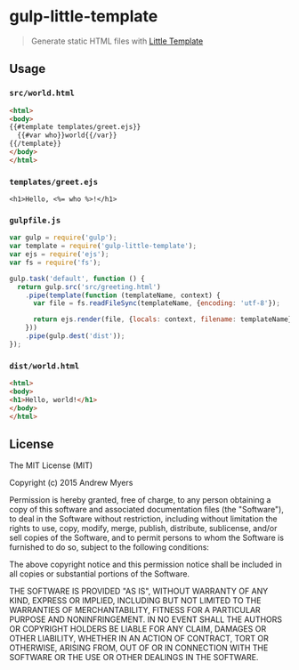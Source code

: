 # gulp-little-template
> Generate static HTML files with [Little Template](https://github.com/maskedcoder/little-template)

## Usage

### `src/world.html`

```html
<html>
<body>
{{#template templates/greet.ejs}}
  {{#var who}}world{{/var}}
{{/template}}
</body>
</html>
```

### `templates/greet.ejs`

```
<h1>Hello, <%= who %>!</h1>
```

### `gulpfile.js`

```javascript
var gulp = require('gulp');
var template = require('gulp-little-template');
var ejs = require('ejs');
var fs = require('fs');

gulp.task('default', function () {
  return gulp.src('src/greeting.html')
    .pipe(template(function (templateName, context) {
      var file = fs.readFileSync(templateName, {encoding: 'utf-8'});

      return ejs.render(file, {locals: context, filename: templateName});
    }))
    .pipe(gulp.dest('dist'));
});
```

### `dist/world.html`

```html
<html>
<body>
<h1>Hello, world!</h1>
</body>
</html>
```

## License

The MIT License (MIT)

Copyright (c) 2015 Andrew Myers

Permission is hereby granted, free of charge, to any person obtaining a copy
of this software and associated documentation files (the "Software"), to deal
in the Software without restriction, including without limitation the rights
to use, copy, modify, merge, publish, distribute, sublicense, and/or sell
copies of the Software, and to permit persons to whom the Software is
furnished to do so, subject to the following conditions:

The above copyright notice and this permission notice shall be included in
all copies or substantial portions of the Software.

THE SOFTWARE IS PROVIDED "AS IS", WITHOUT WARRANTY OF ANY KIND, EXPRESS OR
IMPLIED, INCLUDING BUT NOT LIMITED TO THE WARRANTIES OF MERCHANTABILITY,
FITNESS FOR A PARTICULAR PURPOSE AND NONINFRINGEMENT. IN NO EVENT SHALL THE
AUTHORS OR COPYRIGHT HOLDERS BE LIABLE FOR ANY CLAIM, DAMAGES OR OTHER
LIABILITY, WHETHER IN AN ACTION OF CONTRACT, TORT OR OTHERWISE, ARISING FROM,
OUT OF OR IN CONNECTION WITH THE SOFTWARE OR THE USE OR OTHER DEALINGS IN
THE SOFTWARE.
